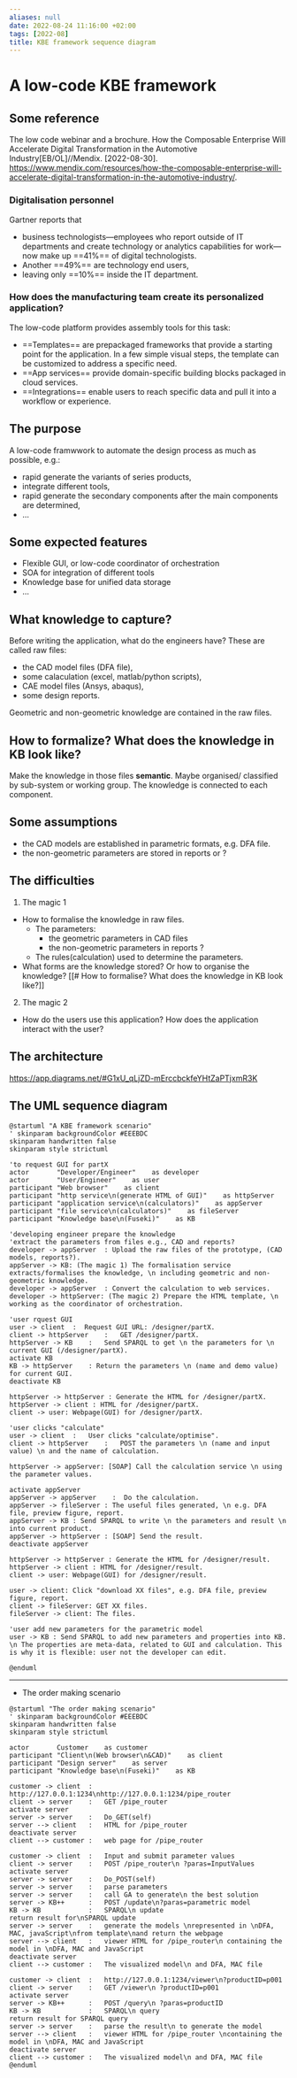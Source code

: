 ```yaml
---
aliases: null
date: 2022-08-24 11:16:00 +02:00
tags: [2022-08]
title: KBE framework sequence diagram
---
```


# A low-code KBE framework

## Some reference
The low code webinar and a brochure.
How the Composable Enterprise Will Accelerate Digital Transformation in the Automotive Industry[EB/OL]//Mendix. [2022-08-30]. https://www.mendix.com/resources/how-the-composable-enterprise-will-accelerate-digital-transformation-in-the-automotive-industry/.


### Digitalisation personnel
Gartner reports that 
- business technologists—employees who report outside of IT departments and create technology or analytics capabilities for work—now make up ==41%== of digital technologists.
- Another ==49%== are technology end users, 
- leaving only ==10%== inside the IT department.

### How does the manufacturing team create its personalized application? 

The low-code platform provides assembly tools for this task: 
- ==Templates== are prepackaged frameworks that provide a starting point for the application. In a few simple visual steps, the template can be customized to address a specific need. 
- ==App services== provide domain-specific building blocks packaged in cloud services. 
- ==Integrations== enable users to reach specific data and pull it into a workflow or experience.

## The purpose
A low-code framwwork to automate the design process as much as possible, e.g.:
- rapid generate the variants of series products,
- integrate different tools,
- rapid generate the secondary components after the main components are determined,
- ...

## Some expected features
- Flexible GUI, or low-code coordinator of orchestration
- SOA for integration of different tools
- Knowledge base for unified data storage
- ...

## What knowledge to capture?
Before writing the application, what do the engineers have?
These are called raw files:
- the CAD model files (DFA file), 
- some calaculation (excel, matlab/python scripts), 
- CAE model files (Ansys, abaqus),
- some design reports.

Geometric and non-geometric knowledge are contained in the raw files.

## How to formalize? What does the knowledge in KB look like?
Make the knowledge in those files **semantic**.
Maybe organised/ classified by sub-system or working group.
The knowledge is connected to each component.

## Some assumptions
- the CAD models are established in parametric formats, e.g. DFA file.
- the non-geometric parameters are stored in reports or ?

## The difficulties
1. The magic 1
- How to formalise the knowledge in raw files.
    - The parameters:
        - the geometric parameters in CAD files
        - the non-geometric parameters in reports ?
    - The rules(calculation) used to determine the parameters.
- What forms are the knowledge stored? Or how to organise the knowledge?
    [[# How to formalise? What does the knowledge in KB look like?]]

2. The magic 2
- How do the users use this application? How does the application interact with the user?


## The architecture
https://app.diagrams.net/#G1xU_qLjZD-mErccbckfeYHtZaPTjxmR3K

## The UML sequence diagram
```plantuml
@startuml "A KBE framework scenario"
' skinparam backgroundColor #EEEBDC
skinparam handwritten false
skinparam style strictuml

'to request GUI for partX
actor       "Developer/Engineer"    as developer
actor       "User/Engineer"    as user
participant "Web browser"    as client
participant "http service\n(generate HTML of GUI)"    as httpServer
participant "application service\n(calculators)"    as appServer
participant "file service\n(calculators)"    as fileServer
participant "Knowledge base\n(Fuseki)"    as KB

'developing engineer prepare the knowledge
'extract the parameters from files e.g., CAD and reports?
developer -> appServer  : Upload the raw files of the prototype, (CAD models, reports?).
appServer -> KB: (The magic 1) The formalisation service extracts/formalises the knowledge, \n including geometric and non-geometric knowledge.
developer -> appServer  : Convert the calculation to web services.
developer -> httpServer: (The magic 2) Prepare the HTML template, \n working as the coordinator of orchestration.

'user rquest GUI
user -> client  :  Request GUI URL: /designer/partX.
client -> httpServer    :   GET /designer/partX.
httpServer -> KB    :   Send SPARQL to get \n the parameters for \n current GUI (/designer/partX).
activate KB
KB -> httpServer    : Return the parameters \n (name and demo value) for current GUI.
deactivate KB

httpServer -> httpServer : Generate the HTML for /designer/partX.
httpServer -> client : HTML for /designer/partX.
client -> user: Webpage(GUI) for /designer/partX.

'user clicks "calculate"
user -> client  :   User clicks "calculate/optimise".
client -> httpServer    :   POST the parameters \n (name and input value) \n and the name of calculation.

httpServer -> appServer: [SOAP] Call the calculation service \n using the parameter values.

activate appServer
appServer -> appServer    :  Do the calculation.
appServer -> fileServer : The useful files generated, \n e.g. DFA file, preview figure, report.
appServer -> KB : Send SPARQL to write \n the parameters and result \n into current product.
appServer -> httpServer : [SOAP] Send the result.
deactivate appServer

httpServer -> httpServer : Generate the HTML for /designer/result.
httpServer -> client : HTML for /designer/result.
client -> user: Webpage(GUI) for /designer/result.

user -> client: Click "download XX files", e.g. DFA file, preview figure, report.
client -> fileServer: GET XX files.
fileServer -> client: The files.

'user add new parameters for the parametric model
user -> KB : Send SPARQL to add new parameters and properties into KB. \n The properties are meta-data, related to GUI and calculation. This is why it is flexible: user not the developer can edit.

@enduml
```

--------------------
- The order making scenario
```plantuml
@startuml "The order making scenario"
' skinparam backgroundColor #EEEBDC
skinparam handwritten false
skinparam style strictuml

actor       Customer    as customer
participant "Client\n(Web browser\n&CAD)"    as client
participant "Design server"    as server
participant "Knowledge base\n(Fuseki)"    as KB

customer -> client  :   http://127.0.0.1:1234\nhttp://127.0.0.1:1234/pipe_router
client -> server    :   GET /pipe_router
activate server
server -> server    :   Do_GET(self)
server --> client   :   HTML for /pipe_router
deactivate server
client --> customer :   web page for /pipe_router

customer -> client  :   Input and submit parameter values
client -> server    :   POST /pipe_router\n ?paras=InputValues
activate server
server -> server    :   Do_POST(self)
server -> server    :   parse parameters
server -> server    :   call GA to generate\n the best solution
server -> KB++      :   POST /update\n?paras=parametric model
KB -> KB            :   SPARQL\n update
return result for\nSPARQL update
server -> server    :   generate the models \nrepresented in \nDFA, MAC, javaScript\nfrom template\nand return the webpage
server --> client   :   viewer HTML for /pipe_router\n containing the model in \nDFA, MAC and JavaScript
deactivate server
client --> customer :   The visualized model\n and DFA, MAC file

customer -> client  :   http://127.0.0.1:1234/viewer\n?productID=p001
client -> server    :   GET /viewer\n ?productID=p001
activate server
server -> KB++      :   POST /query\n ?paras=productID
KB -> KB            :   SPARQL\n query
return result for SPARQL query
server -> server    :   parse the result\n to generate the model
server --> client   :   viewer HTML for /pipe_router \ncontaining the model in \nDFA, MAC and JavaScript
deactivate server
client --> customer :   The visualized model\n and DFA, MAC file
@enduml
```